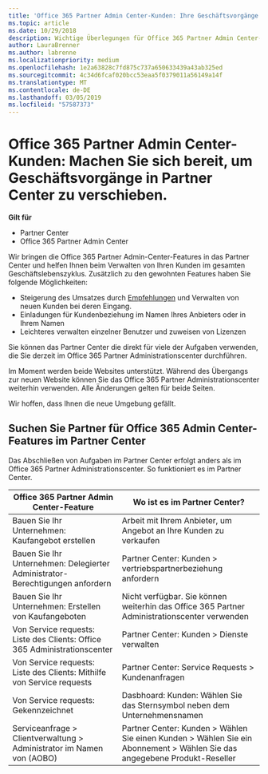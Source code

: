```yaml
---
title: 'Office 365 Partner Admin Center-Kunden: Ihre Geschäftsvorgänge werden auf das Partner Center| Partner Center übertragen'
ms.topic: article
ms.date: 10/29/2018
description: Wichtige Überlegungen für Office 365 Partner Admin Center-Kunden bei der Migration zum Partner Center
author: LauraBrenner
ms.author: labrenne
ms.localizationpriority: medium
ms.openlocfilehash: 1e2a63828c7fd875c737a650633439a43ab325ed
ms.sourcegitcommit: 4c34d6fcaf020bcc53eaa5f0379011a56149a14f
ms.translationtype: MT
ms.contentlocale: de-DE
ms.lasthandoff: 03/05/2019
ms.locfileid: "57587373"
---
```

# <a name="office-365-partner-admin-center-customers-get-ready-to-move-business-operations-to-partner-center"></a>Office 365 Partner Admin Center-Kunden: Machen Sie sich bereit, um Geschäftsvorgänge in Partner Center zu verschieben.

**Gilt für** 

- Partner Center
- Office 365 Partner Admin Center

Wir bringen die Office 365 Partner Admin-Center-Features in das Partner Center und helfen Ihnen beim Verwalten von Ihren Kunden im gesamten Geschäftslebenszyklus. Zusätzlich zu den gewohnten Features haben Sie folgende Möglichkeiten: 

*  Steigerung des Umsatzes durch [Empfehlungen](referrals.md) und Verwalten von neuen Kunden bei deren Eingang.
*  Einladungen für Kundenbeziehung im Namen Ihres Anbieters oder in Ihrem Namen
*  Leichteres verwalten einzelner Benutzer und zuweisen von Lizenzen

Sie können das Partner Center die direkt für viele der Aufgaben verwenden, die Sie derzeit im Office 365 Partner Administrationscenter durchführen. 

Im Moment werden beide Websites unterstützt. Während des Übergangs zur neuen Website können Sie das Office 365 Partner Administrationscenter weiterhin verwenden. Alle Änderungen gelten für beide Seiten.

Wir hoffen, dass Ihnen die neue Umgebung gefällt.

## <a name="find-office-365-partner-admin-center-features-in-partner-center"></a>Suchen Sie Partner für Office 365 Admin Center-Features im Partner Center

Das Abschließen von Aufgaben im Partner Center erfolgt anders als im Office 365 Partner Administrationscenter. So funktioniert es im Partner Center.

| Office 365 Partner Admin Center-Feature                       | Wo ist es im Partner Center? | 
|   -----------------------------------------------  | -------------- |
| Bauen Sie Ihr Unternehmen: Kaufangebot erstellen | Arbeit mit Ihrem Anbieter, um Angebot an Ihre Kunden zu verkaufen |
| Bauen Sie Ihr Unternehmen: Delegierter Administrator-Berechtigungen anfordern | Partner Center: Kunden > vertriebspartnerbeziehung anfordern |
| Bauen Sie Ihr Unternehmen: Erstellen von Kaufangeboten | Nicht verfügbar. Sie können weiterhin das Office 365 Partner Administrationscenter verwenden |
| Von Service requests: Liste des Clients: Office 365 Administrationscenter | Partner Center: Kunden > Dienste verwalten |
| Von Service requests: Liste des Clients: Mithilfe von Service requests | Partner Center: Service Requests > Kundenanfragen |
| Von Service requests: Gekennzeichnet | Dasbhoard: Kunden: Wählen Sie das Sternsymbol neben dem Unternehmensnamen |
| Serviceanfrage > Clientverwaltung > Administrator im Namen von (AOBO) | Partner Center: Kunden > Wählen Sie einen Kunden > Wählen Sie ein Abonnement > Wählen Sie das angegebene Produkt-Reseller |


